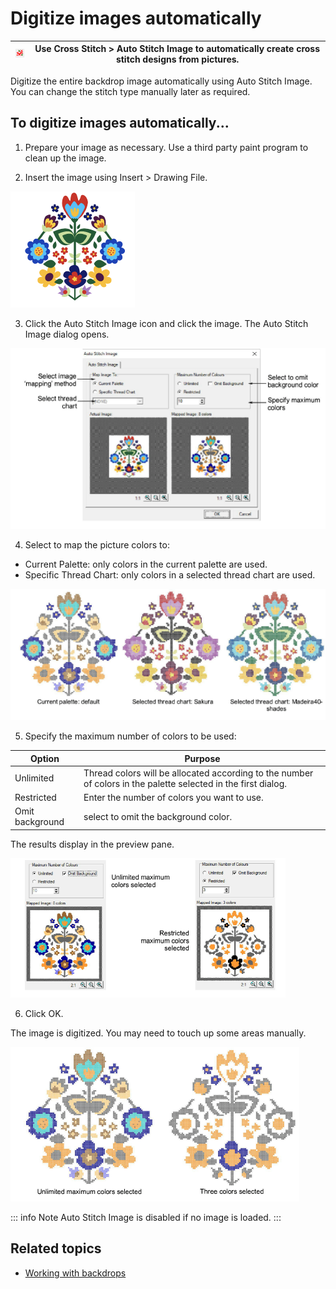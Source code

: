 # Digitize images automatically

| ![AutoStitchPicture.png](assets/AutoStitchPicture.png) | Use Cross Stitch > Auto Stitch Image to automatically create cross stitch designs from pictures. |
| ------------------------------------------------------ | ------------------------------------------------------------------------------------------------ |

Digitize the entire backdrop image automatically using Auto Stitch Image. You can change the stitch type manually later as required.

## To digitize images automatically...

1. Prepare your image as necessary. Use a third party paint program to clean up the image.

2. Insert the image using Insert > Drawing File.

![AutoDigitizeBackdrop.png](assets/AutoDigitizeBackdrop.png)

3. Click the Auto Stitch Image icon and click the image. The Auto Stitch Image dialog opens.

![CrossAutoStitch.png](assets/CrossAutoStitch.png)

4. Select to map the picture colors to:

- Current Palette: only colors in the current palette are used.
- Specific Thread Chart: only colors in a selected thread chart are used.

![cross-stitch_digitizing00054.png](assets/cross-stitch_digitizing00054.png)

5. Specify the maximum number of colors to be used:

| Option          | Purpose                                                                                                        |
| --------------- | -------------------------------------------------------------------------------------------------------------- |
| Unlimited       | Thread colors will be allocated according to the number of colors in the palette selected in the first dialog. |
| Restricted      | Enter the number of colors you want to use.                                                                    |
| Omit background | select to omit the background color.                                                                           |

The results display in the preview pane.

![cross-stitch_digitizing00057.png](assets/cross-stitch_digitizing00057.png)

6. Click OK.

The image is digitized. You may need to touch up some areas manually.

![cross-stitch_digitizing00060.png](assets/cross-stitch_digitizing00060.png)

::: info Note
Auto Stitch Image is disabled if no image is loaded.
:::

## Related topics

- [Working with backdrops](../cross-stitch_essentials/Working_with_backdrops)
